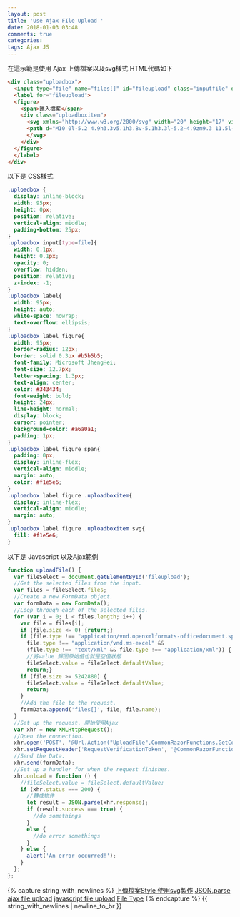 ```yaml
---
layout: post
title: 'Use Ajax FIle Upload '
date: 2018-01-03 03:48
comments: true
categories:
tags: Ajax JS
---
```

在這示範是使用 Ajax 上傳檔案以及svg樣式
HTML代碼如下
```HTML
<div class="uploadbox">
  <input type="file" name="files[]" id="fileupload" class="inputfile" data-multiple-caption="{count} files selected"multiple>
  <label for="fileupload">
  <figure>
    <span>匯入檔案</span>
    <div class="uploadboxitem">
      <svg xmlns="http://www.w3.org/2000/svg" width="20" height="17" viewBox="0 0 20 17">
      <path d="M10 0l-5.2 4.9h3.3v5.1h3.8v-5.1h3.3l-5.2-4.9zm9.3 11.5l-3.2-2.1h-2l3.4 2.6h-3.5c-.1 0-.2.1-.2.1l-.82.3h-6l-.8-2.2c-.1-.1-.1-.2-.2-.2h-3.6l3.4-2.6h-2l-3.2 2.1c-.4.3-.7 1-.6 1.5l.6 3.1c.1.5.7.9 1.2.9h16.3c.6 0 1.1-.41.3-.9l.6-3.1c.1-.5-.2-1.2-.7-1.5z"></path>
	  </svg>
	</div>
  </figure>
  </label>
</div>
```
以下是 CSS樣式
```css
.uploadbox {
  display: inline-block;
  width: 95px;
  height: 0px;
  position: relative;
  vertical-align: middle;
  padding-bottom: 25px;
}
.uploadbox input[type=file]{
  width: 0.1px;
  height: 0.1px;
  opacity: 0;
  overflow: hidden;
  position: relative;
  z-index: -1;
}
.uploadbox label{
  width: 95px;
  height: auto;
  white-space: nowrap;
  text-overflow: ellipsis;
}
.uploadbox label figure{
  width: 95px;
  border-radius: 12px;
  border: solid 0.3px #b5b5b5;
  font-family: Microsoft JhengHei;
  font-size: 12.7px;
  letter-spacing: 1.3px;
  text-align: center;
  color: #343434;
  font-weight: bold;
  height: 24px;
  line-height: normal;
  display: block;
  cursor: pointer;
  background-color: #a6a0a1;
  padding: 1px;
}
.uploadbox label figure span{
  padding: 0px;
  display: inline-flex;
  vertical-align: middle;
  margin: auto;
  color: #f1e5e6;
}
.uploadbox label figure .uploadboxitem{
  display: inline-flex;
  vertical-align: middle;
  margin: auto;
}
.uploadbox label figure .uploadboxitem svg{
  fill: #f1e5e6;
}
```
以下是 Javascript 以及Ajax範例
```js
function uploadFile() {
  var fileSelect = document.getElementById('fileupload');
  //Get the selected files from the input.
  var files = fileSelect.files;
  //Create a new FormData object.
  var formData = new FormData();
  //Loop through each of the selected files.
  for (var i = 0; i < files.length; i++) {
    var file = files[i];
    if (file.size <= 0) {return;}
    if (file.type !== "application/vnd.openxmlformats-officedocument.spreadsheetml.sheet" &&
      file.type !== "application/vnd.ms-excel" &&
      (file.type !== "text/xml" && file.type !== "application/xml")) {
      //將value 歸回原始值也就是空值狀態
      fileSelect.value = fileSelect.defaultValue;
      return;}
    if (file.size >= 5242880) {
      fileSelect.value = fileSelect.defaultValue;
      return;
	}
    //Add the file to the request.
    formData.append('files[]', file, file.name);
  }
  //Set up the request. 開始使用Ajax
  var xhr = new XMLHttpRequest();
  //Open the connection.
  xhr.open('POST', '@Url.Action("UploadFile",CommonRazorFunctions.GetControllerName())', true);
  xhr.setRequestHeader('RequestVerificationToken', '@CommonRazorFunctions.GetAntiForgeryToken()');
  //Send the Data.
  xhr.send(formData);
  //Set up a handler for when the request finishes.
  xhr.onload = function () {
    //fileSelect.value = fileSelect.defaultValue;
    if (xhr.status === 200) {
      //轉成物件
      let result = JSON.parse(xhr.response);
      if (result.success === true) {
        //do somethings
      }
      else {
        //do error somethings
      }
    } else {
      alert('An error occurred!');
    }
  };
};
```
{% capture string_with_newlines %}
[上傳檔案Style 使用svg製作](https://tympanus.net/codrops/2015/09/15/styling-customizing-file-inputs-smart-way/)
[JSON.parse](http://www.codedata.com.tw/javascript/essential-javascript-17-json/)
[ajax file upload](http://blog.teamtreehouse.com/uploading-files-ajax)
[javascript file upload](https://www.html5rocks.com/en/tutorials/file/dndfiles/)
[File Type](https://stackoverflow.com/questions/7395548/js-and-type-match-as-file-mime-type-need-advice)
{% endcapture %}
{{ string_with_newlines | newline_to_br }}